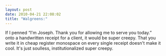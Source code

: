 ```yaml
---
layout: post
date: 2010-04-21 22:08:02
title: "Walgreens:"
---
```


If I penned “I'm Joseph. Thank you for allowing me to serve you today.” onto a handwritten receipt for a client, it would be super creepy. That you write it in cheap register monospace on every single receipt doesn't make it cool. It's just soulless, institutionalized super creepy.
